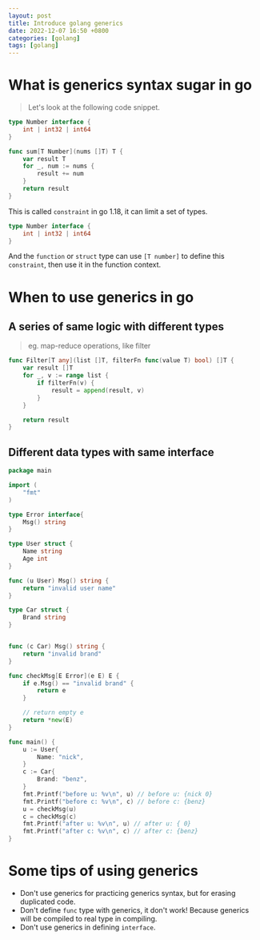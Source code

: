 ```yaml
---
layout: post
title: Introduce golang generics
date: 2022-12-07 16:50 +0800
categories: [golang]
tags: [golang]
---
```

# What is generics syntax sugar in go

> Let's look at the following code snippet.

```go
type Number interface {
	int | int32 | int64
}

func sum[T Number](nums []T) T {
	var result T
	for _, num := nums {
		result += num
	}
	return result
}
```

This is called `constraint` in go 1.18, it can limit a set of types.

```go
type Number interface {
	int | int32 | int64
}
```

And the `function` or `struct` type can use `[T number]` to define this `constraint`, then use it in the function context.

# When to use generics in go

## A series of same logic with different types

> eg. map-reduce operations, like filter

```go
func Filter[T any](list []T, filterFn func(value T) bool) []T {
	var result []T
	for _, v := range list {
		if filterFn(v) {
			result = append(result, v)
		}
	}

	return result
}
```

## Different data types with same interface

```go
package main

import (
	"fmt"
)

type Error interface{
	Msg() string
}

type User struct {
	Name string
	Age int
}

func (u User) Msg() string {
	return "invalid user name"
}

type Car struct {
	Brand string
}


func (c Car) Msg() string {
	return "invalid brand"
}

func checkMsg[E Error](e E) E {
	if e.Msg() == "invalid brand" {
		return e
	}

	// return empty e
	return *new(E)
}

func main() {
	u := User{
		Name: "nick",
	}
	c := Car{
		Brand: "benz",
	}
	fmt.Printf("before u: %v\n", u) // before u: {nick 0}
	fmt.Printf("before c: %v\n", c) // before c: {benz}
	u = checkMsg(u)
	c = checkMsg(c)
	fmt.Printf("after u: %v\n", u) // after u: { 0}
	fmt.Printf("after c: %v\n", c) // after c: {benz}
}

```

# Some tips of using generics

- Don't use generics for practicing generics syntax, but for erasing duplicated code.
- Don't define `func` type with generics, it don't work! Because generics will be compiled to real type in compiling.
- Don't use generics in defining `interface`.
